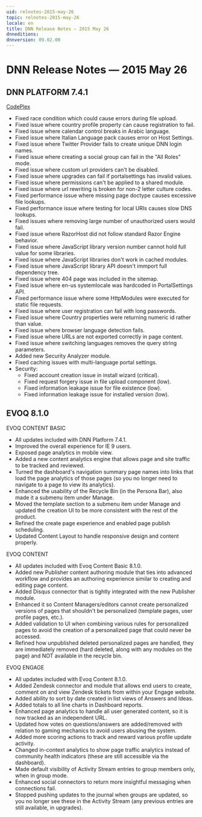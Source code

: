 ```yaml
---
uid: relnotes-2015-may-26
topic: relnotes-2015-may-26
locale: en
title: DNN Release Notes — 2015 May 26
dnneditions: 
dnnversion: 09.02.00
---
```


# DNN Release Notes — 2015 May 26

## DNN PLATFORM 7.4.1

[CodePlex](http://dotnetnuke.codeplex.com/releases/view/615317)

*   Fixed race condition which could cause errors during file upload.
*   Fixed issue where country profile property can cause registration to fail.
*   Fixed issue where calendar control breaks in Arabic language.
*   Fixed issue where Italian Language pack causes error on Host Settings.
*   Fixed issue where Twitter Provider fails to create unique DNN login names.
*   Fixed issue where creating a social group can fail in the "All Roles" mode.
*   Fixed issue where custom url providers can't be disabled.
*   Fixed issue where upgrades can fail if portalsettings has invalid values.
*   Fixed issue where permissions can't be applied to a shared module.
*   Fixed issue where url rewriting is broken for non-2 letter culture codes.
*   Fixed performance issue where missing page doctype causes excessive file lookups.
*   Fixed performance issue where testing for local URIs causes slow DNS lookups.
*   Fixed issues where removing large number of unauthorized users would fail.
*   Fixed issue where RazorHost did not follow standard Razor Engine behavior.
*   Fixed issue where JavaScript library version number cannot hold full value for some libraries.
*   Fixed issue where JavaScript libraries don't work in cached modules.
*   Fixed issue where JavaScript library API doesn't immport full dependency tree.
*   Fixed issue where 404 page was included in the sitemap.
*   Fixed issue where en-us systemlocale was hardcoded in PortalSettings API.
*   Fixed performance issue where some HttpModules were executed for static file requests.
*   Fixed issue where user registration can fail with long passwords.
*   Fixed issue where Country properties were returning numeric id rather than value.
*   Fixed issue where browser language detection fails.
*   Fixed issue where URLs are not exported correctly in page content.
*   Fixed issue where switching languages removes the query string parameters.
*   Added new Security Analyzer module.
*   Fixed caching issues with multi-language portal settings.
*   Security:
    *   Fixed account creation issue in install wizard (critical).
    *   Fixed request forgery issue in file upload component (low).
    *   Fixed information leakage issue for file existence (low).
    *   Fixed information leakage issue for installed version (low).

## EVOQ 8.1.0

EVOQ CONTENT BASIC

*   All updates included with DNN Platform 7.4.1.
*   Improved the overall experience for IE 9 users.
*   Exposed page analytics in mobile view.
*   Added a new content analytics engine that allows page and site traffic to be tracked and reviewed.
*   Turned the dashboard's navigation summary page names into links that load the page analytics of those pages (so you no longer need to navigate to a page to view its analytics).
*   Enhanced the usability of the Recycle Bin (in the Persona Bar), also made it a submenu item under Manage.
*   Moved the template section to a submenu item under Manage and updated the creation UI to be more consistent with the rest of the product.
*   Refined the create page experience and enabled page publish scheduling.
*   Updated Content Layout to handle responsive design and content properly.

EVOQ CONTENT

*   All updates included with Evoq Content Basic 8.1.0.
*   Added new Publisher content authoring module that ties into advanced workflow and provides an authoring experience similar to creating and editing page content.
*   Added Disqus connector that is tightly integrated with the new Publisher module.
*   Enhanced it so Content Managers/editors cannot create personalized versions of pages that shouldn't be personalized (template pages, user profile pages, etc.).
*   Added validation to UI when combining various rules for personalized pages to avoid the creation of a personalized page that could never be accessed.
*   Refined how unpublished deleted personalized pages are handled, they are immediately removed (hard deleted, along with any modules on the page) and NOT available in the recycle bin.

EVOQ ENGAGE

*   All updates included with Evoq Content 8.1.0.
*   Added Zendesk connector and module that allows end users to create, comment on and view Zendesk tickets from within your Engage website.
*   Added ability to sort by date created in list views of Answers and Ideas.
*   Added totals to all line charts in Dashboard reports.
*   Enhanced page analytics to handle all user generated content, so it is now tracked as an independent URL.
*   Updated how votes on questions/answers are added/removed with relation to gaming mechanics to avoid users abusing the system.
*   Added more scoring actions to track and reward various profile update activity.
*   Changed in-context analytics to show page traffic analytics instead of community health indicators (these are still accessible via the dashboard).
*   Made default visibility of Activity Stream entries to group members only, when in group mode.
*   Enhanced social connectors to return more insightful messaging when connections fail.
*   Stopped pushing updates to the journal when groups are updated, so you no longer see these in the Activity Stream (any previous entries are still available, in upgrades).